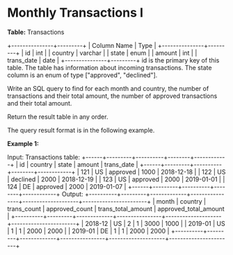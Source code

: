 # Monthly Transactions I

**Table:** Transactions

+---------------+---------+
| Column Name | Type |
+---------------+---------+
| id | int |
| country | varchar |
| state | enum |
| amount | int |
| trans_date | date |
+---------------+---------+
id is the primary key of this table.
The table has information about incoming transactions.
The state column is an enum of type ["approved", "declined"].

Write an SQL query to find for each month and country, the number of transactions and their total amount, the number of approved transactions and their total amount.

Return the result table in any order.

The query result format is in the following example.

**Example 1:**

Input:
Transactions table:
+------+---------+----------+--------+------------+
| id | country | state | amount | trans_date |
+------+---------+----------+--------+------------+
| 121 | US | approved | 1000 | 2018-12-18 |
| 122 | US | declined | 2000 | 2018-12-19 |
| 123 | US | approved | 2000 | 2019-01-01 |
| 124 | DE | approved | 2000 | 2019-01-07 |
+------+---------+----------+--------+------------+
Output:
+----------+---------+-------------+----------------+--------------------+-----------------------+
| month | country | trans_count | approved_count | trans_total_amount | approved_total_amount |
+----------+---------+-------------+----------------+--------------------+-----------------------+
| 2018-12 | US | 2 | 1 | 3000 | 1000 |
| 2019-01 | US | 1 | 1 | 2000 | 2000 |
| 2019-01 | DE | 1 | 1 | 2000 | 2000 |
+----------+---------+-------------+----------------+--------------------+-----------------------+
